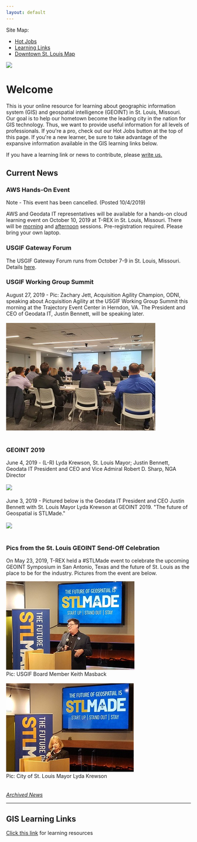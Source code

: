 ```yaml
---
layout: default
---
```

Site Map:
<ul>
  <li><a href="/stlgis/pages/hot-jobs.html">Hot Jobs</a></li>
  <li><a href="/stlgis/pages/learn.html">Learning Links</a></li>
  <li><a href="/stlgis/pages/map.html">Downtown St. Louis Map</a></li>
</ul>
<img src="https://cherylhughey.github.io/img/bar.jpg">

# Welcome
This is your online resource for learning about geographic information system (GIS) and geospatial intelligence (GEOINT) in St. Louis, Missouri. Our goal is to help our hometown become the leading city in the nation for GIS technology. Thus, we want to provide useful information for all levels of professionals. If you're a pro, check out our Hot Jobs button at the top of this page. If you're a new learner, be sure to take advantage of the expansive information available in the GIS learning links below.

If you have a learning link or news to contribute, please <a href="mailto:cheryl.hughey@geodatait.com">write us.</a>

## Current News

### AWS Hands-On Event
Note - This event has been cancelled. (Posted 10/4/2019)

AWS and Geodata IT representatives will be available for a hands-on cloud learning event on October 10, 2019 at T-REX in St. Louis, Missouri. There will be <a href="https://www.eventbrite.com/e/aws-hands-on-learning-morning-session-tickets-73595731815">morning</a> and <a href="https://www.eventbrite.com/e/aws-hands-on-learning-afternoon-session-tickets-73599180129">afternoon</a> sessions. Pre-registration required. Please bring your own laptop.

### USGIF Gateway Forum 
The USGIF Gateway Forum runs from October 7-9 in St. Louis, Missouri. Details <a href="https://usgif.org/events/GeoGatewayForum">here</a>.

### USGIF Working Group Summit
August 27, 2019 - Pic: Zachary Jett, Acquisition Agility Champion, ODNI, speaking about Acquisition Agility at the USGIF Working Group Summit this morning at the Trajectory Event Center in Herndon, VA. The President and CEO of Geodata IT, Justin Bennett, will be speaking later.<br>
<br>
<img src="assets/images/usgif2.jpg">
<br>
<br>

### GEOINT 2019
June 4, 2019 - (L-R) Lyda Krewson, St. Louis Mayor; Justin Bennett, Geodata IT President and CEO and Vice Admiral Robert D. Sharp, NGA Director<br>
<br>
<img src="assets/images/geoint2019b.jpg">
<br>
<br>
June 3, 2019 - Pictured below is the Geodata IT President and CEO Justin Bennett with St. Louis Mayor Lyda Krewson at GEOINT 2019.
"The future of Geospatial is STLMade."<br>
<br>
<img src="assets/images/geoint2019.jpg">
<br>
<br>

### Pics from the St. Louis GEOINT Send-Off Celebration 
On May 23, 2019, T-REX held a #STLMade event to celebrate the upcoming GEOINT Symposium in San Antonio, Texas and the future of St. Louis as the place to be for the industry. Pictures from the event are below.

<img src="https://raw.githubusercontent.com/cherylhughey/stlgis/master/assets/images/stlmade1.jpg"><br>
Pic: USGIF Board Member Keith Masback<br>
<br>
<img src="https://raw.githubusercontent.com/cherylhughey/stlgis/master/assets/images/stlmade2.jpg"><br>
Pic: City of St. Louis Mayor Lyda Krewson<br>
<br>
<br>
<a href="https://github.com/cherylhughey/stlgis/blob/master/archives.md"><i>Archived News</i></a>
<br>
<hr>


## GIS Learning Links
[Click this link](./learn.html) for learning resources
